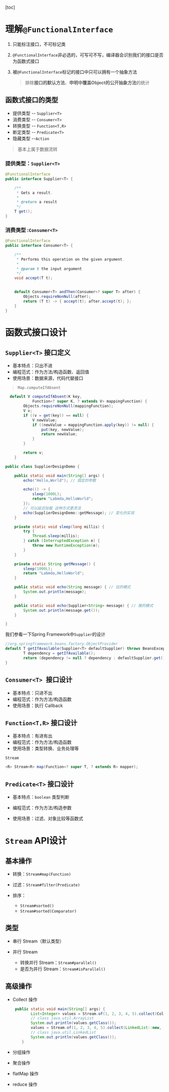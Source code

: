 [toc]

# 理解`@FunctionalInterface`

1. 只能标注接口，不可标记类

2. `@FunctionalInterface`非必选的，可写可不写，编译器会识别我们的接口是否为函数式接口

3. 被`@FunctionalInterface`标记的接口中只可以拥有一个抽象方法

   > 排除**接口的默认方法**、**申明中覆盖Object的公开抽象方法**的统计

## 函数式接口的类型

+ 提供类型   -- `Supplier<T>`
+ 消费类型   --  `Consumer<T>`
+ 转换类型   --  `Function<T,R>`
+ 断定类型   -- `Predicate<T>`
+ 隐藏类型   --`Action`

> 基本上属于数据流转

### 提供类型：`Supplier<T>`

```java
@FunctionalInterface
public interface Supplier<T> {

    /**
     * Gets a result.
     *
     * @return a result
     */
    T get();
}
```

### 消费类型 :`Consumer<T>`

```java
@FunctionalInterface
public interface Consumer<T> {

    /**
     * Performs this operation on the given argument.
     *
     * @param t the input argument
     */
    void accept(T t);

    
    default Consumer<T> andThen(Consumer<? super T> after) {
        Objects.requireNonNull(after);
        return (T t) -> { accept(t); after.accept(t); };
    }
}
```

# 函数式接口设计

## `Supplier<T>` 接⼝定义

+ 基本特点：只出不进
+ 编程范式：作为方法/构造函数、返回值
+ 使用场景：数据来源，代码代替接口

> `Map.computeIfAbsent`

```java
  default V computeIfAbsent(K key,
            Function<? super K, ? extends V> mappingFunction) {
        Objects.requireNonNull(mappingFunction);
        V v;
        if ((v = get(key)) == null) {
            V newValue;
            if ((newValue = mappingFunction.apply(key)) != null) {
                put(key, newValue);
                return newValue;
            }
        }

        return v;
    }
```

```java
public class SupplierDesignDemo {

    public static void main(String[] args) {
        echo("Hello,World"); // 固定的参数

        echo(() -> {
            sleep(1000L);
            return "Labmda,HelloWorld";
        });
        // 可以延迟加载 这种方式更灵活
        echo(SupplierDesignDemo::getMessage); // 变化的实现
    }

    private static void sleep(long millis) {
        try {
            Thread.sleep(millis);
        } catch (InterruptedException e) {
            throw new RuntimeException(e);
        }
    }

    private static String getMessage() {
        sleep(1000L);
        return "Labmda,HelloWorld";
    }

    public static void echo(String message) { // 拉的模式
        System.out.println(message);
    }

    public static void echo(Supplier<String> message) { // 推的模式
        System.out.println(message.get());
    }

}
```

我们参看一下Spring Framework中`Supplier`的设计

```java
//org.springframework.beans.factory.ObjectProvider
default T getIfAvailable(Supplier<T> defaultSupplier) throws BeansException {
		T dependency = getIfAvailable();
		return (dependency != null ? dependency : defaultSupplier.get());
}
```

## `Consumer<T> `接⼝设计

+ 基本特点：只进不出
+ 编程范式：作为方法/构造函数
+ 使用场景：执行 Callback

## `Function<T,R>` 接⼝设计

+ 基本特点：有进有出
+ 编程范式：作为方法/构造函数
+ 使用场景：类型转换、业务处理等

`Stream`

```java
<R> Stream<R> map(Function<? super T, ? extends R> mapper);
```

## `Predicate<T>` 接⼝设计

+ 基本特点：`boolean` 类型判断

+ 编程范式：作为方法/构造参数

+ 使用场景：过滤、对象比较等函数式

# `Stream` API设计

## 基本操作

+ 转换：`Stream#map(Function)` 

+ 过滤：`Stream#filter(Predicate)` 

+ 排序：
  + `Stream#sorted()` 
  + `Stream#sorted(Comparator)`

## 类型

+ 串行 Stream（默认类型） 

+ 并行 Stream 
  + 转换并行 Stream：`Stream#parallel()` 
  + 是否为并行 Stream：`Stream#isParallel()`

## 高级操作

+ Collect 操作

  ```java
   public static void main(String[] args) {
          List<Integer> values = Stream.of(1, 2, 3, 4, 5).collect(Collectors.toList());
          // class java.util.ArrayList
          System.out.println(values.getClass());
          values = Stream.of(1, 2, 3, 4, 5).collect(LinkedList::new, List::add, List::addAll);
          // class java.util.LinkedList
          System.out.println(values.getClass());
      }
  ```

+ 分组操作

+  聚合操作

+ flatMap 操作

+ reduce 操作